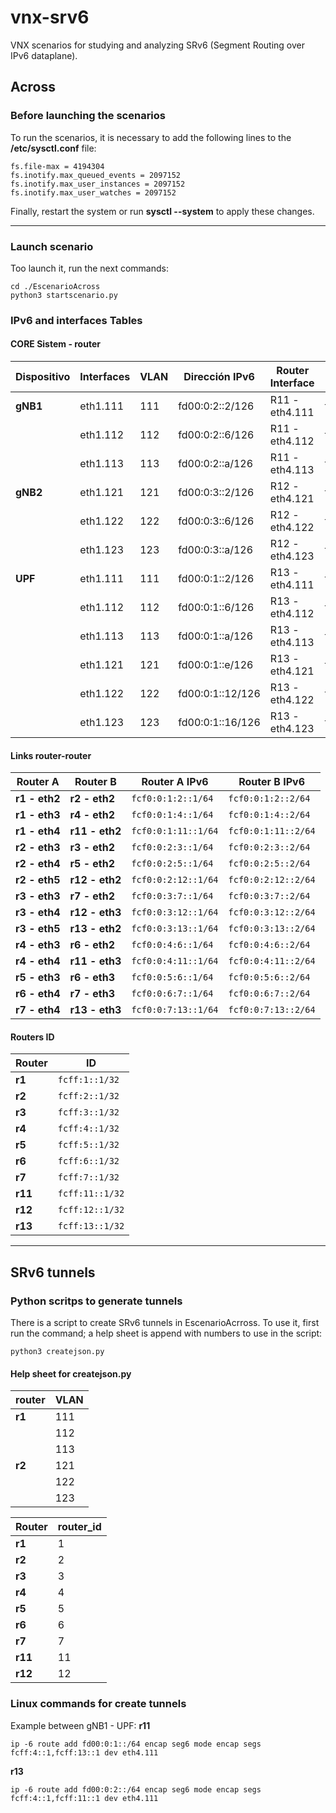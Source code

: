 # vnx-srv6
VNX scenarios for studying and analyzing SRv6 (Segment Routing over IPv6 dataplane).


##  Across

### Before launching the scenarios


To run the scenarios, it is necessary to add the following lines to the **/etc/sysctl.conf** file:

```
fs.file-max = 4194304
fs.inotify.max_queued_events = 2097152
fs.inotify.max_user_instances = 2097152
fs.inotify.max_user_watches = 2097152
```

Finally, restart the system or run **sysctl --system** to apply these changes.

---

### Launch scenario
Too launch it, run the next commands:

```
cd ./EscenarioAcross
python3 startscenario.py
```

### IPv6 and interfaces Tables

#### CORE Sistem - router


| **Dispositivo** | **Interfaces** | **VLAN** | **Dirección IPv6**   | **Router Interface** | **Router Interface IP**  |
|-----------------|----------------|----------|----------------------|----------------------|--------------------------|
| **gNB1**        | eth1.111       | 111      | fd00:0:2::2/126      | R11 - eth4.111       | fd00:0:2::1/126          |
|                 | eth1.112       | 112      | fd00:0:2::6/126      | R11 - eth4.112       | fd00:0:2::5/126          |
|                 | eth1.113       | 113      | fd00:0:2::a/126      | R11 - eth4.113       | fd00:0:2::9/126          |
| **gNB2**        | eth1.121       | 121      | fd00:0:3::2/126      | R12 - eth4.121       | fd00:0:3::1/126          |
|                 | eth1.122       | 122      | fd00:0:3::6/126      | R12 - eth4.122       | fd00:0:3::5/126          |
|                 | eth1.123       | 123      | fd00:0:3::a/126      | R12 - eth4.123       | fd00:0:3::9/126          |
| **UPF**         | eth1.111       | 111      | fd00:0:1::2/126      | R13 - eth4.111       | fd00:0:1::1/126          |
|                 | eth1.112       | 112      | fd00:0:1::6/126      | R13 - eth4.112       | fd00:0:1::5/126          |
|                 | eth1.113       | 113      | fd00:0:1::a/126      | R13 - eth4.113       | fd00:0:1::9/126          |
|                 | eth1.121       | 121      | fd00:0:1::e/126      | R13 - eth4.121       | fd00:0:1::d/126          |
|                 | eth1.122       | 122      | fd00:0:1::12/126     | R13 - eth4.122       | fd00:0:1::11/126         |
|                 | eth1.123       | 123      | fd00:0:1::16/126     | R13 - eth4.123       | fd00:0:1::15/126         |


#### Links router-router

| **Router A**    | **Router B**    | **Router A IPv6**        | **Router B IPv6**          |
|-----------------|-----------------|--------------------------|----------------------------|
| **r1  - eth2**  | **r2  - eth2**  | `fcf0:0:1:2::1/64`       | `fcf0:0:1:2::2/64`         |
| **r1  - eth3**  | **r4  - eth2**  | `fcf0:0:1:4::1/64`       | `fcf0:0:1:4::2/64`         |
| **r1  - eth4**  | **r11 - eth2**  | `fcf0:0:1:11::1/64`      | `fcf0:0:1:11::2/64`        |
| **r2  - eth3**  | **r3  - eth2**  | `fcf0:0:2:3::1/64`       | `fcf0:0:2:3::2/64`         |
| **r2  - eth4**  | **r5  - eth2**  | `fcf0:0:2:5::1/64`       | `fcf0:0:2:5::2/64`         |
| **r2  - eth5**  | **r12 - eth2**  | `fcf0:0:2:12::1/64`      | `fcf0:0:2:12::2/64`        |
| **r3  - eth3**  | **r7  - eth2**  | `fcf0:0:3:7::1/64`       | `fcf0:0:3:7::2/64`         |
| **r3  - eth4**  | **r12 - eth3**  | `fcf0:0:3:12::1/64`      | `fcf0:0:3:12::2/64`        |
| **r3  - eth5**  | **r13 - eth2**  | `fcf0:0:3:13::1/64`      | `fcf0:0:3:13::2/64`        |
| **r4  - eth3**  | **r6  - eth2**  | `fcf0:0:4:6::1/64`       | `fcf0:0:4:6::2/64`         |
| **r4  - eth4**  | **r11 - eth3**  | `fcf0:0:4:11::1/64`      | `fcf0:0:4:11::2/64`        |
| **r5  - eth3**  | **r6  - eth3**  | `fcf0:0:5:6::1/64`       | `fcf0:0:5:6::2/64`         |
| **r6  - eth4**  | **r7  - eth3**  | `fcf0:0:6:7::1/64`       | `fcf0:0:6:7::2/64`         |
| **r7  - eth4**  | **r13 - eth3**  | `fcf0:0:7:13::1/64`      | `fcf0:0:7:13::2/64`        |

#### Routers ID

| **Router**      | **ID**               |
|-----------------|----------------------|
| **r1**          | `fcff:1::1/32`       |
| **r2**          | `fcff:2::1/32`       |
| **r3**          | `fcff:3::1/32`       |
| **r4**          | `fcff:4::1/32`       |
| **r5**          | `fcff:5::1/32`       |
| **r6**          | `fcff:6::1/32`       |
| **r7**          | `fcff:7::1/32`       |
| **r11**         | `fcff:11::1/32`      |
| **r12**         | `fcff:12::1/32`      |
| **r13**         | `fcff:13::1/32`      |

---
## SRv6 tunnels

### Python scritps to generate tunnels
There is a script to create SRv6 tunnels in EscenarioAcrross. To use it, first run the command; a help sheet is append with numbers to use in the script:

```
python3 createjson.py
```
#### Help sheet for createjson.py
| **router**     | **VLAN**   |         
|----------------|------------|
| **r1**         | 111        |
|                | 112        |
|                | 113        |
| **r2**         | 121        |
|                | 122        |
|                | 123        |

| **Router**     | **router_id** |         
|----------------|---------------|
| **r1**         | 1             |
| **r2**         | 2             |
| **r3**         | 3             |
| **r4**         | 4             |
| **r5**         | 5             |
| **r6**         | 6             |
| **r7**         | 7             |
| **r11**        | 11            |
| **r12**        | 12            |


### Linux commands for create tunnels
Example between gNB1 - UPF:
**r11**
```
ip -6 route add fd00:0:1::/64 encap seg6 mode encap segs fcff:4::1,fcff:13::1 dev eth4.111
```
**r13**
```
ip -6 route add fd00:0:2::/64 encap seg6 mode encap segs fcff:4::1,fcff:11::1 dev eth4.111
```
